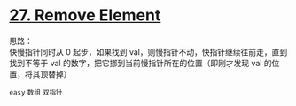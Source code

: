 # [27. Remove Element](https://leetcode.com/problems/remove-element/)

思路：  
快慢指针同时从 0 起步，如果找到 val，则慢指针不动，快指针继续往前走，直到找到不等于 val 的数字，把它挪到当前慢指针所在的位置（即刚才发现 val 的位置，将其顶替掉）

`easy` `数组` `双指针`